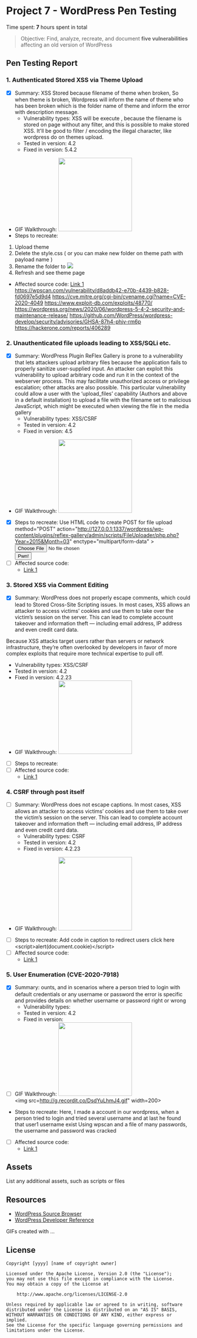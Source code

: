 # Project 7 - WordPress Pen Testing

Time spent: **7** hours spent in total

> Objective: Find, analyze, recreate, and document **five vulnerabilities** affecting an old version of WordPress

## Pen Testing Report

### 1. Authenticated Stored XSS via Theme Upload

- [x] Summary: XSS Stored because filename of theme when broken, So when theme is broken, Wordpress will inform the name of theme who has been broken which is the folder name of theme and inform the error with description message.
  - Vulnerability types: XSS will be execute , because the filename is stored on page without any filter, and this is possible to make stored XSS. It'll be good to filter / encoding the illegal character, like wordpress do on themes upload.
  - Tested in version: 4.2
  - Fixed in version: 5.4.2
- GIF Walkthrough: <img src="http://g.recordit.co/6d6ubblcn1.gif" width=200><br>
- Steps to recreate: 
1. Upload theme
2. Delete the style.css ( or you can make new folder on theme path with payload name )
3. Rename the folder to <img src=x onerror=alert(1)>
4. Refresh and see theme page
- Affected source code:
[Link 1](https://core.trac.wordpress.org/browser/tags/version/src/source_file.php)
 https://wpscan.com/vulnerability/d8addb42-e70b-4439-b828-fd0697e5d9d4
 https://cve.mitre.org/cgi-bin/cvename.cgi?name=CVE-2020-4049
 https://www.exploit-db.com/exploits/48770/
 https://wordpress.org/news/2020/06/wordpress-5-4-2-security-and-maintenance-release/
 https://github.com/WordPress/wordpress-develop/security/advisories/GHSA-87h4-phjv-rm6p
 https://hackerone.com/reports/406289

  
### 2. Unauthenticated file uploads leading to XSS/SQLi etc.

- [x] Summary: WordPress Plugin ReFlex Gallery is prone to a vulnerability that lets attackers upload arbitrary files because the application fails to properly sanitize user-supplied input. An attacker can exploit this vulnerability to upload arbitrary code and run it in the context of the webserver process. This may facilitate unauthorized access or privilege escalation; other attacks are also possible. 
This particular vulnerability could allow a user with the ‘upload_files’ capability (Authors and above in a default installation) to upload a file with the filename set to malicious JavaScript, which might be executed when viewing the file in the media gallery
  - Vulnerability types: XSS/CSRF
  - Tested in version: 4.2
  - Fixed in version: 4.5
-  GIF Walkthrough: <img src="http://g.recordit.co/JDBmWQHoJ6.gif" width=200><br>
- [x] Steps to recreate: Use HTML code to create POST for file upload
method="POST" action="http://127.0.0.1:1337/wordpress/wp-content/plugins/reflex-gallery/admin/scripts/FileUploader/php.php?Year=2015&Month=03" enctype="multipart/form-data" >
    <input type="file" name="qqfile"><br>
    <input type="submit" name="Submit" value="Pwn!">
- [ ] Affected source code:
  - [Link 1](https://core.trac.wordpress.org/browser/tags/version/src/source_file.php)

### 3. Stored XSS via Comment Editing

- [x] Summary: WordPress does not properly escape comments, which could lead to Stored Cross-Site Scripting issues.
In most cases, XSS allows an attacker to access victims’ cookies and use them to take over the victim’s session on the server. This can lead to complete account takeover and information theft — including email address, IP address and even credit card data.

Because XSS attacks target users rather than servers or network infrastructure, they’re often overlooked by developers in favor of more complex exploits that require more technical expertise to pull off.
  - Vulnerability types: XSS/CSRF
  - Tested in version: 4.2
  - Fixed in version: 4.2.23
-  GIF Walkthrough: <img src="http://g.recordit.co/6d6ubblcn1.gif" width=200><br>
- [ ] Steps to recreate: 
- [ ] Affected source code:
  - [Link 1](https://core.trac.wordpress.org/browser/tags/version/src/source_file.php)

### 4. CSRF through post itself

- [ ] Summary: WordPress does not escape captions.
In most cases, XSS allows an attacker to access victims’ cookies and use them to take over the victim’s session on the server. This can lead to complete account takeover and information theft — including email address, IP address and even credit card data.
  - Vulnerability types: CSRF
  - Tested in version: 4.2
  - Fixed in version: 4.2.23
- GIF Walkthrough: <img src="http://g.recordit.co/LsqLd9mG0u.gif" width=200><br>
- [ ] Steps to recreate: Add code in caption to redirect users
<span style="font-weight: 400;">click here &lt;script&gt;alert(document.cookie)&lt;/script&gt;</span>
- [ ] Affected source code:
  - [Link 1](https://core.trac.wordpress.org/browser/tags/version/src/source_file.php)

### 5. User Enumeration (CVE-2020-7918)

- [x] Summary: ounts, and in scenarios where a person tried to login with default credentials or any username or password the error is specific and provides details on whether username or password right or wrong
  - Vulnerability types:
  - Tested in version: 4.2
  - Fixed in version: 
- [ ] GIF Walkthrough: <img src="http://g.recordit.co/MDOz41dFKm.gif" width=200><br>
<img src=http://g.recordit.co/DsdYuLhmJ4.gif" width=200><br>
-  Steps to recreate: Here, I made a account in our wordpress, when a person tried to login and tried several username and at last he found that user1 username exist
Using wpscan and a file of many passwords, the username and password was cracked
- [ ] Affected source code:
  - [Link 1](https://core.trac.wordpress.org/browser/tags/version/src/source_file.php) 

## Assets

List any additional assets, such as scripts or files


## Resources

- [WordPress Source Browser](https://core.trac.wordpress.org/browser/)
- [WordPress Developer Reference](https://developer.wordpress.org/reference/)

GIFs created with  ...
<!-- Recommended GIF Tools:
[Kap](https://getkap.co/) for macOS
[ScreenToGif](https://www.screentogif.com/) for Windows
[peek](https://github.com/phw/peek) for Linux. -->


## License

    Copyright [yyyy] [name of copyright owner]

    Licensed under the Apache License, Version 2.0 (the "License");
    you may not use this file except in compliance with the License.
    You may obtain a copy of the License at

        http://www.apache.org/licenses/LICENSE-2.0

    Unless required by applicable law or agreed to in writing, software
    distributed under the License is distributed on an "AS IS" BASIS,
    WITHOUT WARRANTIES OR CONDITIONS OF ANY KIND, either express or implied.
    See the License for the specific language governing permissions and
    limitations under the License.
